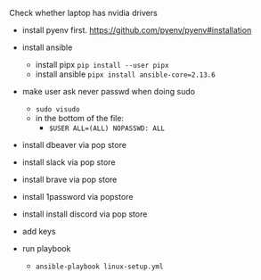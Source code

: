 Check whether laptop has nvidia drivers
- install pyenv first. https://github.com/pyenv/pyenv#installation

- install ansible
    - install pipx `pip install --user pipx`
    - install ansible `pipx install ansible-core=2.13.6`

- make user ask never passwd when doing sudo
    - `sudo visudo`
    - in the bottom of the file:
        - `$USER ALL=(ALL) NOPASSWD: ALL`
- install dbeaver via pop store
- install slack via pop store
- install brave via pop store
- install 1password via popstore
- install install discord via pop store

- add keys
- run playbook
    - `ansible-playbook linux-setup.yml`
